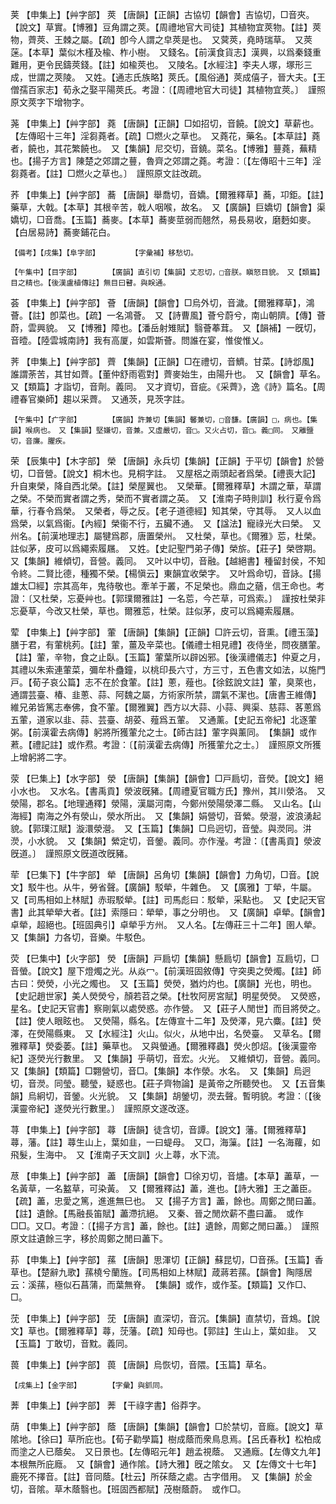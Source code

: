 <!-- { "loadSidebar": true } -->
荚	【申集上】【艸字部】	莢	【唐韻】【正韻】古協切【韻會】吉協切，□音夾。【說文】草實。【博雅】豆角謂之莢。【周禮地官大司徒】其植物宜莢物。【註】莢物，薺莢、王棘之屬。【疏】卽今人謂之皁莢是也。　又蓂莢，堯時瑞草。　又莢蒾。【本草】葉似木槿及楡、柞小樹。　又錢名。【前漢食貨志】漢興，以爲秦錢重難用，更令民鑄莢錢。【註】如楡莢也。　又陵名。【水經注】李夫人塚，塚形三成，世謂之莢陵。　又姓。【通志氏族略】莢氏。【風俗通】莢成僖子，晉大夫。【王僧孺百家志】荀永之娶平陽莢氏。考證：〔【周禮地官大司徒】其植物宜莢。〕　謹照原文莢字下增物字。 

荛	【申集上】【艸字部】	蕘	【唐韻】【正韻】□如招切，音饒。【說文】草薪也。【左傳昭十三年】淫芻蕘者。【疏】□燃火之草也。　又蕘花，藥名。【本草註】蕘者，饒也，其花繁饒也。　又【集韻】尼交切，音鐃。菜名。【博雅】蘴蕘，蕪精也。【揚子方言】陳楚之郊謂之蘴，魯齊之郊謂之蕘。考證：〔【左傳昭十三年】淫芻蕘者。【註】□燃火之草也。〕　謹照原文註改疏。 

荞	【申集上】【艸字部】	蕎	【唐韻】舉喬切，音嬌。【爾雅釋草】蕎，卭鉅。【註】藥草，大戟。【本草】其根辛苦，戟人咽喉，故名。　又【廣韻】巨嬌切【韻會】渠嬌切，□音喬。【玉篇】蕎麥。【本草】蕎麥莖弱而翹然，易長易收，磨麪如麥。【白居易詩】蕎麥鋪花白。

	【備考】【戌集】【阜字部】		【字彙補】移愁切。

	【午集中】【目字部】		【廣韻】直引切【集韻】丈忍切，□音朕。瞋怒目貌。　又【類篇】目之精也。【後漢盧植傳註】無目曰瞽。與眹通。

荟	【申集上】【艸字部】	薈	【唐韻】【韻會】□烏外切，音濊。【爾雅釋草】，鴻薈。【註】卽菜也。【疏】一名鴻薈。　又【詩曹風】薈兮蔚兮，南山朝隮。【傳】薈蔚，雲興貌。　又【博雅】障也。【潘岳射雉賦】翳薈菶茸。　又【韻補】一旣切，音曀。【陸雲城南詩】我有高厦，如雲斯薈。問誰在宴，惟俊惟乂。

荠	【申集上】【艸字部】	薺	【集韻】【正韻】□在禮切，音鱭。甘菜。【詩邶風】誰謂荼苦，其甘如薺。【董仲舒雨雹對】薺麥始生，由陽升也。　又【韻會】草名。　又【類篇】才詣切，音劑。義同。　又才資切，音疵。《采薺》，逸《詩》篇名。【周禮春官樂師】趨以采薺。　又通茨，見茨字註。

	【午集中】【疒字部】		【廣韻】許兼切【集韻】馨兼切，□音馦。【廣韻】□，病也。【集韻】喉病也。　又【集韻】堅嫌切，音兼。又虛嚴切，音□。又火占切，音□。義□同。　又離鹽切，音廉。臞疾。

荣	【辰集中】【木字部】	榮	【唐韻】永兵切【集韻】【正韻】于平切【韻會】於營切，□音營。【說文】桐木也。見桐字註。　又屋梠之兩頭起者爲榮。【禮喪大記】升自東榮，降自西北榮。【註】榮屋翼也。　又榮華。【爾雅釋草】木謂之華，草謂之榮。不榮而實者謂之秀，榮而不實者謂之英。　又【淮南子時則訓】秋行夏令爲華，行春令爲榮。　又榮者，辱之反。【老子道德經】知其榮，守其辱。　又人以血爲榮，以氣爲衞。【內經】榮衞不行，五臟不通。　又【諡法】寵祿光大曰榮。　又州名。【前漢地理志】屬犍爲郡，唐置榮州。　又杜榮，草也。《爾雅》莣，杜榮。註似茅，皮可以爲繩索履屩。　又姓。【史記聖門弟子傳】榮旂。【莊子】榮啓期。　又【集韻】維傾切，音營。義同。　又叶以中切，音融。【越絕書】種留封侯，不知令終。二賢比德，種獨不榮。【楊愼云】東韻宜收榮字。　又叶爲命切，音詠。【揚雄太□經】宗其高年，鬼待敬也。牽羊于叢，不足榮也。鼎血之蕕，信王命也。考證：〔又杜榮，忘憂艸也。【郭璞爾雅註】一名莣，今芒草，可爲索。〕　謹按杜榮非忘憂草，今改又杜榮，草也。爾雅莣，杜榮。註似茅，皮可以爲繩索履屩。 

荤	【申集上】【艸字部】	葷	【唐韻】【集韻】【正韻】□許云切，音熏。【禮玉藻】膳于君，有葷桃茢。【註】葷，薑及辛菜也。【儀禮士相見禮】夜侍坐，問夜膳葷。【註】葷，辛物，食之止臥。【玉篇】葷葉所以辟凶邪。【後漢禮儀志】仲夏之月，其禮以朱索連葷菜，彌牟朴蠱鐘，以桃印長六寸，方三寸，五色書文如法，以施門戸。【荀子哀公篇】志不在於食葷。【註】蔥，薤也。【徐鉉說文註】葷，臭萊也，通謂芸臺、椿、韭蔥、蒜、阿魏之屬，方術家所禁，謂氣不潔也。【唐書王維傳】維兄弟皆篤志奉佛，食不葷。【爾雅翼】西方以大蒜、小蒜、興渠、慈蒜、茖蔥爲五葷，道家以韭、蒜、芸臺、胡荽、薤爲五葷。　又通薰。【史記五帝紀】北逐葷粥。【前漢霍去病傳】躬將所獲葷允之士。【師古註】葷字與薰同。　【集韻】或作蔒。【禮記註】或作焄。考證：〔【前漢霍去病傳】所獲葷允之士。〕　謹照原文所獲上增躬將二字。 

荥	【巳集上】【水字部】	滎	【唐韻】【集韻】【韻會】□戸扃切，音熒。【說文】絕小水也。　又水名。【書禹貢】滎波旣豬。【周禮夏官職方氏】豫州，其川滎洛。　又滎陽，郡名。【地理通釋】滎陽，漢屬河南，今鄭州滎陽滎澤二縣。　又山名。【山海經】南海之外有滎山，滎水所出。　又【集韻】娟營切，音縈。滎瀯，波浪湧起貌。【郭璞江賦】漩澴滎瀯。　又【玉篇】【集韻】□烏迥切，音瑩。與濙同。汫濙，小水貌。　又【集韻】縈定切，音鎣。義同。亦作瀅。考證：〔【書禹貢】滎波旣道。〕　謹照原文旣道改旣豬。 

荦	【巳集下】【牛字部】	犖	【唐韻】呂角切【集韻】【韻會】力角切，□音。【說文】駁牛也。从牛，勞省聲。【廣韻】駁犖，牛雜色。　又【廣雅】丁犖，牛屬。　又【司馬相如上林賦】赤瑕駁犖。【註】司馬彪曰：駁犖，采點也。　又【史記天官書】此其犖犖大者。【註】索隱曰：犖犖，事之分明也。　又【廣韻】卓犖。【韻會】卓犖，超絕也。【班固典引】卓犖乎方州。　又人名。【左傳莊三十二年】圉人犖。　又【集韻】力各切，音樂。牛駁色。

荧	【巳集中】【火字部】	熒	【唐韻】戸扃切【集韻】懸扃切【韻會】互扃切，□音螢。【說文】屋下燈燭之光。从焱冖。【前漢班固敘傳】守突奧之熒燭。【註】師古曰：熒熒，小光之燭也。　又【玉篇】熒熒，猶灼灼也。【廣韻】光也，明也。【史記趙世家】美人熒熒兮，顏若苕之榮。【杜牧阿房宮賦】明星熒熒。　又熒惑，星名。【史記天官書】察剛氣以處熒惑。亦作營。　又【莊子人閒世】而目將熒之。【註】使人眼眩也。　又熒陽，縣名。【左傳宣十二年】及熒澤，見六麋。【註】熒澤，在熒陽縣東。　又【水經注】火山。似火，从地中出，名熒臺。　又草名。【爾雅釋草】熒委萎。【註】藥草也。　又與螢通。【爾雅釋蟲】熒火卽炤。【後漢靈帝紀】逐熒光行數里。　又【集韻】乎萌切，音宏。火光。　又維傾切，音營。義同。　又【集韻】【類篇】□翾營切，音□。【集韻】本作滎。水名。　又【集韻】烏迥切，音濙。同瑩。聽瑩，疑惑也。【莊子齊物論】是黃帝之所聽熒也。　又【五音集韻】烏絅切，音鎣。火光貌。　又【集韻】胡鎣切，濙去聲。暫明貌。考證：〔【後漢靈帝紀】遂熒光行數里。〕　謹照原文遂改逐。 

荨	【申集上】【艸字部】	蕁	【唐韻】徒含切，音譚。【說文】藩。【爾雅釋草】蕁，藩。【註】蕁生山上，葉如韭，一曰蝭母。　又□，海薻。【註】一名海蘿，如飛髮，生海中。　又【淮南子天文訓】火上蕁，水下流。

荩	【申集上】【艸字部】	藎	【唐韻】【韻會】□徐刃切，音燼。【本草】藎草，一名黃草，一名盭草，可染黃。　又【爾雅釋詁】藎，進也。【詩大雅】王之藎臣。【疏】藎，忠愛之篤，進進無巳也。　又【揚子方言】藎，餘也。周鄭之閒曰藎。【註】遺餘。【馬融長笛賦】藎滯抗絕。　又秦、晉之閒炊薪不盡曰藎。　或作□□。又□。考證：〔【揚子方言】藎，餘也。【註】遺餘，周鄭之閒曰藎。〕　謹照原文註遺餘三字，移於周鄭之閒曰藎下。 

荪	【申集上】【艸字部】	蓀	【唐韻】思渾切【正韻】蘇昆切，□音孫。【玉篇】香草也。【楚辭九歌】蓀橈兮蘭旌。【司馬相如上林賦】葴蔣若蓀。【韻會】陶隱居云：溪蓀，極似石菖蒲，而葉無脊。　【集韻】或作，或作荃。【類篇】又作□、□。

莐	【申集上】【艸字部】	莐	【唐韻】直深切，音沉。【集韻】直禁切，音鴆。【說文】草也。【爾雅釋草】蕁，莐藩。【疏】知母也。【郭註】生山上，葉如韭。　又【玉篇】丁敢切，音黕。義同。

葨	【申集上】【艸字部】	葨	【唐韻】烏恢切，音隈。【玉篇】草名。

	【戌集上】【金字部】		【字彙】與釽同。

莾	【申集上】【艸字部】	莾	【干祿字書】俗莽字。

荫	【申集上】【艸字部】	蔭	【唐韻】【集韻】【韻會】□於禁切，音廕。【說文】草隂地。【徐曰】草所庇也。【荀子勸學篇】樹成蔭而衆鳥息焉。【呂氏春秋】松柏成而塗之人已蔭矣。　又日景也。【左傳昭元年】趙孟視蔭。　又通廕。【左傳文九年】本根無所庇廕。　又【韻會】通作隂。【詩大雅】旣之隂女。　又【左傳文十七年】鹿死不擇音。【註】音同蔭。【杜云】所茠蔭之處。古字借用。　又【集韻】於金切，音隂。草木蔭翳也。【班固西都賦】茂樹蔭蔚。　或作□。

